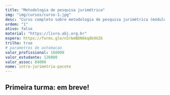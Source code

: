 ```yaml
---
title: "Metodologia de pesquisa jurimétrica"
img: "img/cursos/curso-1.jpg"
desc: "Curso completo sobre metodologia de pesquisa jurimétrica (módulos 1 e 2)"
ordem: "1"
ativo: false
material: "https://livro.abj.org.br"
espera: https://forms.gle/n3rbmBDN6kq8k9XZ6
trilha: true
# parametros de automacao
valor_profissional: 168000
valor_estudante: 126000
valor_assoc: 84000
nome: intro-jurimetria-pacote
---
```


## Primeira turma: em breve!

